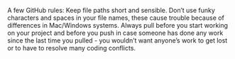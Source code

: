 A few GitHub rules:
Keep file paths short and sensible.
Don’t use funky characters and spaces in your file names, these cause trouble because of differences in Mac/Windows systems.
Always pull before you start working on your project and before you push in case someone has done any work since the last time you pulled - you wouldn’t want anyone’s work to get lost or to have to resolve many coding conflicts.
